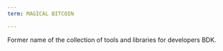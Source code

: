 ```yaml
---
term: MAGICAL BITCOIN

---
```

Former name of the collection of tools and libraries for developers BDK.